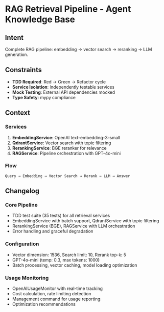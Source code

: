 # RAG Retrieval Pipeline - Agent Knowledge Base

## Intent

Complete RAG pipeline: embedding → vector search → reranking → LLM generation.

## Constraints

- **TDD Required**: Red → Green → Refactor cycle
- **Service Isolation**: Independently testable services
- **Mock Testing**: External API dependencies mocked
- **Type Safety**: mypy compliance

## Context

### Services
1. **EmbeddingService**: OpenAI text-embedding-3-small
2. **QdrantService**: Vector search with topic filtering
3. **RerankingService**: BGE reranker for relevance
4. **RAGService**: Pipeline orchestration with GPT-4o-mini

### Flow
```
Query → Embedding → Vector Search → Rerank → LLM → Answer
```

## Changelog

### Core Pipeline
- TDD test suite (35 tests) for all retrieval services
- EmbeddingService with batch support, QdrantService with topic filtering
- RerankingService (BGE), RAGService with LLM orchestration
- Error handling and graceful degradation

### Configuration
- Vector dimension: 1536, Search limit: 10, Rerank top-k: 5
- GPT-4o-mini (temp: 0.3, max tokens: 1000)
- Batch processing, vector caching, model loading optimization

### Usage Monitoring
- OpenAIUsageMonitor with real-time tracking
- Cost calculation, rate limiting detection
- Management command for usage reporting
- Optimization recommendations
